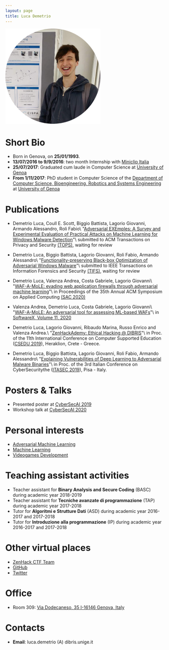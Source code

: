 ```yaml
---
layout: page
title: Luca Demetrio
---
```


<img src="/pics/demetrio.png" alt="Ops, something went wrong. This picture is missing!" width="300"/>

# Short Bio
* Born in Genova, on **25/01/1993**.
* **13/07/2016 to 9/9/2016**: two month Internship with [Miniclip Italia](https://corporate.miniclip.com/where-we-are/)
* **25/07/2017**: Graduated cum laude in Computer Science at [University of Genoa](https://en.wikipedia.org/wiki/University_of_Genoa)
* **From 1/11/2017**: PhD student in Computer Science of the [Department of Computer Science, Bioengineering, Robotics and Systems Engineering](http://www.dibris.unige.it/) at [University of Genoa](https://en.wikipedia.org/wiki/University_of_Genoa)

# Publications
* Demetrio Luca, Coull E. Scott, Biggio Battista, Lagorio Giovanni, Armando Alessandro, Roli Fabio\\
"[Adversarial EXEmples: A Survey and Experimental Evaluation of Practical Attacks on Machine Learning for Windows Malware Detection](https://arxiv.org/abs/2008.07125)"\\
submitted to ACM Transactions on Privacy and Security [(TOPS)](https://dl.acm.org/journal/tops), waiting for review

* Demetrio Luca, Biggio Battista, Lagorio Giovanni, Roli Fabio, Armando Alessandro\\
"[Functionality-preserving Black-box Optimization of Adversarial Windows Malware](https://arxiv.org/abs/2003.13526)"\\
submitted to IEEE Transactions on Information Forensics and Security [(TIFS)](https://signalprocessingsociety.org/publications-resources/ieee-transactions-information-forensics-and-security), waiting for review

* Demetrio Luca, Valenza Andrea, Costa Gabriele, Lagorio Giovanni\\
"[WAF-A-MoLE: evading web application firewalls through adversarial machine learning](https://dl.acm.org/doi/10.1145/3341105.3373962)"\\
in Proceedings of the 35th Annual ACM Symposium on Applied Computing [(SAC 2020)](https://www.sigapp.org/sac/sac2020/)

* Valenza Andrea, Demetrio Luca, Costa Gabriele, Lagorio Giovanni\\
"[WAF-A-MoLE: An adversarial tool for assessing ML-based WAFs](https://doi.org/10.1016/j.softx.2019.100367)"\\
in [SoftwareX, Volume 11, 2020](https://www.sciencedirect.com/journal/softwarex)

* Demetrio Luca, Lagorio Giovanni, Ribaudo Marina, Russo Enrico and Valenza Andrea.\\
"[ZenHackAdemy: Ethical Hacking @ DIBRIS](http://insticc.org/node/TechnicalProgram/csedu/presentationDetails/77471)"\\
in Proc. of the 11th International Conference on Computer Supported Education ([CSEDU 2019](http://www.csedu.org/)), Heraklion, Crete - Greece.

* Demetrio Luca, Biggio Battista, Lagorio Giovanni, Roli Fabio, Armando Alessandro\\
"[Explaining Vulnerabilities of Deep Learning to Adversarial Malware Binaries](https://arxiv.org/abs/1901.03583)"\\
in Proc. of the 3rd Italian Conference on CyberSecuritythe ([ITASEC 2019](https://www.itasec.it/)), Pisa - Italy.

# Posters & Talks
* Presented poster at [CyberSecAI 2019](https://cybersecai.com/2019-highlights/)
* Workshop talk at [CyberSecAI 2020](https://cybersecai.com/speaker/luca-demetrio/)

# Personal interests
* [Adversarial Machine Learning](https://en.wikipedia.org/wiki/Adversarial_machine_learning)
* [Machine Learning](https://en.wikipedia.org/wiki/Machine_learning)
* [Videogames Development](https://en.wikipedia.org/wiki/Video_game_development)

# Teaching assistant activities
* Teacher assistant for **Binary Analysis and Secure Coding** (BASC) during academic year 2018-2019
* Teacher assistant for **Tecniche avanzate di programmazione** (TAP) during academic year 2017-2018
* Tutor for **Algoritmi e Strutture Dati** (ASD) during academic year 2016-2017 and 2017-2018
* Tutor for **Introduzione alla programmazione** (IP) during academic year 2016-2017 and 2017-2018


# Other virtual places
* [ZenHack CTF Team](https://zenhack.it)
* [GitHub](https://github.com/zangobot)
* [Twitter](https://twitter.com/zangobot)

# Office
* Room 309: [Via Dodecaneso, 35 I-16146 Genova, Italy](https://www.google.com/maps/place/Universit%C3%A0+degli+Studi+di+Genova+-+Dipartimento+di+Informatica,+Bioingegneria,+Robotica+e+Ingegneria+dei+Sistemi/@44.4033504,8.9718396,17.37z/data=!4m5!3m4!1s0x0:0x36191c714ef37673!8m2!3d44.4032971!4d8.9723245?hl=en-US)

# Contacts
* **Email**: luca.demetrio (A) dibris.unige.it
